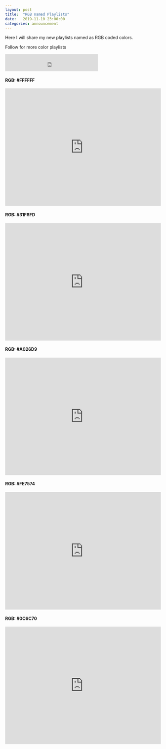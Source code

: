 ```yaml
---
layout: post
title:  "RGB named Playlists"
date:   2019-11-10 23:00:00
categories: announcement
---
```


Here I will share my new playlists named as RGB coded colors.

Follow for more color playlists

<iframe src="https://open.spotify.com/follow/1/?uri=spotify:user:hasantayyar&size=detail&theme=light" width="300" height="56" scrolling="no" frameborder="0" style="border:none; overflow:hidden;" allowtransparency="true"></iframe>

<h4>RGB: #FFFFFF</h4>

<iframe src="https://open.spotify.com/embed/playlist/57nlDE4zlr4et5oo1g5EUd" width="100%" height="380" frameborder="0" allowtransparency="true" allow="encrypted-media"></iframe>


<h4>RGB: #31F6FD</h4>

<iframe src="https://open.spotify.com/embed/playlist/19y3ud85l7e6r9B8I5EROa" width="100%" height="380" frameborder="0" allowtransparency="true" allow="encrypted-media"></iframe>


<h4>RGB: #A026D9</h4>

<iframe src="https://open.spotify.com/embed/playlist/4RZNHbZ6eL9r6ELtv5db0C" width="100%" height="380" frameborder="0" allowtransparency="true" allow="encrypted-media"></iframe>

<h4>RGB: #FE7574</h4>

<iframe src="https://open.spotify.com/embed/playlist/3x1sxpGaRzYc1rszGDqvMg" width="100%" height="380" frameborder="0" allowtransparency="true" allow="encrypted-media"></iframe>

<h4>RGB: #0C6C70</h4>

<iframe src="https://open.spotify.com/embed/playlist/6tyiVQoSZaxWkjfvIZ3nCj" width="100%" height="380" frameborder="0" allowtransparency="true" allow="encrypted-media"></iframe>
